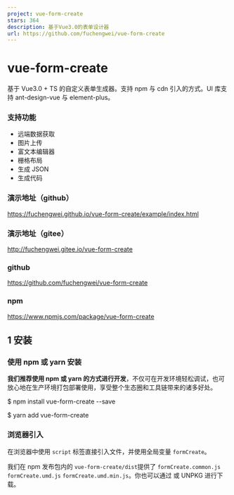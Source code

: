 ```yaml
---
project: vue-form-create
stars: 364
description: 基于Vue3.0的表单设计器
url: https://github.com/fuchengwei/vue-form-create
---
```


vue-form-create
===============

基于 Vue3.0 + TS 的自定义表单生成器。支持 npm 与 cdn 引入的方式。UI 库支持 ant-design-vue 与 element-plus。

### 支持功能

-   远端数据获取
-   图片上传
-   富文本编辑器
-   栅格布局
-   生成 JSON
-   生成代码

### 演示地址（github）

https://fuchengwei.github.io/vue-form-create/example/index.html

### 演示地址（gitee）

http://fuchengwei.gitee.io/vue-form-create

### github

https://github.com/fuchengwei/vue-form-create

### npm

https://www.npmjs.com/package/vue-form-create

1 安装
----

### 使用 npm 或 yarn 安装

**我们推荐使用 npm 或 yarn 的方式进行开发**，不仅可在开发环境轻松调试，也可放心地在生产环境打包部署使用，享受整个生态圈和工具链带来的诸多好处。

$ npm install vue-form-create --save

$ yarn add vue-form-create

### 浏览器引入

在浏览器中使用 `script` 标签直接引入文件，并使用全局变量 `formCreate`。

我们在 npm 发布包内的 `vue-form-create/dist`提供了 `formCreate.common.js` `formCreate.umd.js` `formCreate.umd.min.js`。你也可以通过 或 UNPKG 进行下载。

<script src\='https://unpkg.com/vue-form-create/dist/formCreate.umd.min.js'\></script\>

### 注意

1.  无论 npm 或者 cdn 引入都需要在全局引入 ant-design-vue 或 element-plus 。并且项目依赖了 acejs , 需要在全局使用 cdn 的方式引入。
    
    <script src\='https://unpkg.com/ace-builds/src-noconflict/ace.js'\></script\>
    
2.  cdn 引入 ant-design-vue 需要自行引入 moment 。
    
3.  不想在全局安装也可以在组件内直接使用相应的组件。
    
    import {
      AntdDesignForm,
      ElDesignForm,
      AntdGenerateForm,
      ElGenerateForm
    } from 'vue-form-create'
    

### 示例

**npm 引入**

import { createApp } from 'vue'
import antd from 'ant-design-vue'
import App from './App.vue'
import DesignForm from 'vue-form-create'
import 'ant-design-vue/dist/antd.css'

createApp(App)
  .use(antd)
  .use(DesignForm)
  .mount('#app')

**浏览器引入**

<!DOCTYPE html\>
<html\>
  <head\>
    <meta charset\="UTF-8" />
    <link
      rel\="stylesheet"
      href\="https://unpkg.com/ant-design-vue@next/dist/antd.min.css"
    />
  </head\>
  <body\>
    <div id\="app"\>
      <antd-design-form />
    </div\>
    <script src\="https://unpkg.com/vue@next/dist/vue.global.prod.js"\></script\>
    <script src\="https://unpkg.com/vue-form-create/dist/formCreate.umd.min.js"\></script\>
    <script src\="https://unpkg.com/ace-builds/src-noconflict/ace.js"\></script\>
    <script src\="https://unpkg.com/moment/moment.js"\></script\>
    <script src\="https://unpkg.com/ant-design-vue@next/dist/antd.min.js"\></script\>
    <script\>
      const { createApp, reactive, toRefs } \= Vue

      createApp({})
        .use(antd)
        .use(formCreate)
        .mount('#app')
    </script\>
  </body\>
</html\>

2 组件说明
------

### 表单设计器（AntdDesignForm）

#### 示例

<template\>
  <AntdDesignForm ref\="designForm" />
</template\>

#### API

##### Props

参数

说明

类型

默认值

preview

设计器预览操作按钮

boolean

true

generateCode

设计器生成代码按钮

boolean

true

generateJson

设计器生成 Json 按钮

boolean

true

uploadJson

设计器导入 JSON 按钮

boolean

true

clearable

设计器清空按钮

boolean

true

basicFields

设计器左侧基础字段配置

array

\-

advanceFields

设计器左侧高级字段配置

array

\-

layoutFields

设计器左侧布局字段配置

array

\-

##### 方法

通过 ref 可以获取到实例并调用实例方法

方法名

说明

参数

getJson()

获取设计器配置的 JSON 数据

\-

setJson(value)

设置设计器的配置信息

通过 getJson 获取的数据

clear()

清空设计器

getTemplate(type)

获取设计器生成的可以直接使用的代码

type 的类型为 'vue' 或 'html'

##### 字段说明

基础字段（basicFields）

type

字段名

input

单行文本

password

密码框

textarea

多行文本

number

计数器

radio

单选框组

checkbox

多选框组

time

时间选择器

date

日期选择器

rate

评分

select

下拉选择框

switch

开关

slider

滑块

text

文字

高级字段（advanceFields）

type

字段名

img-upload

图片

richtext-editor

富文本编辑器

cascader

级联选择器

布局字段（layoutFields）

type

字段名

grid

栅格布局

### 表单生成器（AntdGenerateForm）

#### 示例

<template\>
  <AntdGenerateForm ref\="generateForm" />
</template\>

#### API

##### Props

参数

说明

类型

默认值

data

表单 json 配置数据（从表单设计器获取的 json）

object

\-

value

表单数据（从表单生成器获取的 value）

object

\-

disabled

是否禁用

boolean

false

##### 方法

通过 ref 可以获取到实例并调用实例方法

方法名

说明

参数

getData()

获取表单数据（返回 Promise）

\-

reset()

重置表单数据

通过 getJson 获取的数据

3 功能说明
------

### 远端数据

单选框，多选框，下拉选择框、级联选择器等选择项需要通过数据生成，这时可以配置远端数据。

设置远端方法地址与返回值。

### 文件上传

填写服务器上传地址、参数名等配置信息。

4 后续规划
------

目前是 v1.0.0 的初版，后面预计支持更多的功能组件与布局组件，以及对移动端的支持。

最后如果大家觉得还不错挺好用的话，麻烦给个 Star 😜😜😜。

